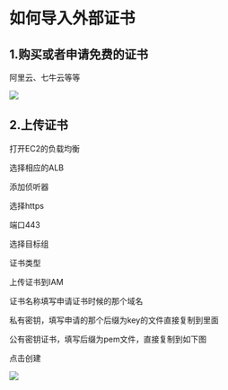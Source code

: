 # 如何导入外部证书

## 1.购买或者申请免费的证书

阿里云、七牛云等等

![](https://awschinawiki.s3.cn-northwest-1.amazonaws.com.cn/docs/how-to-import-acm/01.png)

## 2.上传证书

打开EC2的负载均衡

选择相应的ALB

添加侦听器

选择https

端口443

选择目标组

证书类型

上传证书到IAM

证书名称填写申请证书时候的那个域名

私有密钥，填写申请的那个后缀为key的文件直接复制到里面

公有密钥证书，填写后缀为pem文件，直接复制到如下图

点击创建

![](https://awschinawiki.s3.cn-northwest-1.amazonaws.com.cn/docs/how-to-import-acm/02.png)